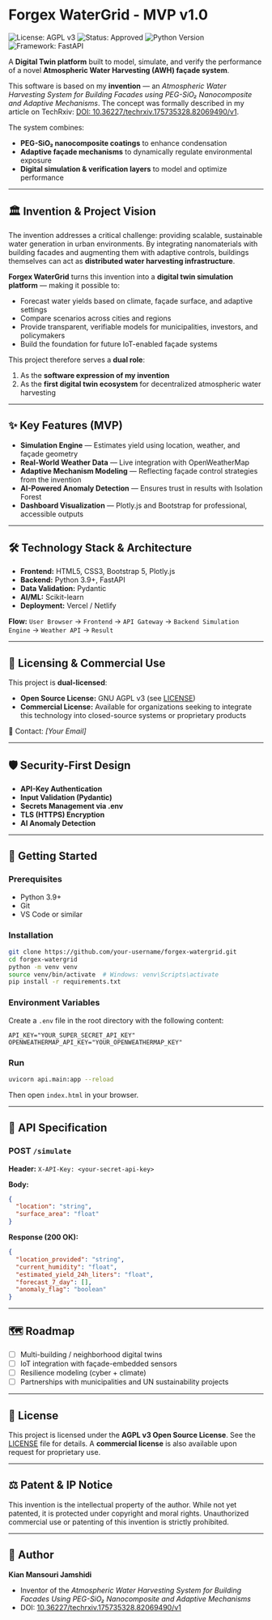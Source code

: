 # Forgex WaterGrid - MVP v1.0

![License: AGPL v3](https://img.shields.io/badge/License-AGPL_v3-blue.svg)
![Status: Approved](https://img.shields.io/badge/Status-Approved-brightgreen.svg)
![Python Version](https://img.shields.io/badge/Python-3.9+-blue.svg)
![Framework: FastAPI](https://img.shields.io/badge/Framework-FastAPI-green.svg)

A **Digital Twin platform** built to model, simulate, and verify the performance of a novel **Atmospheric Water Harvesting (AWH) façade system**.

This software is based on my **invention** — an *Atmospheric Water Harvesting System for Building Facades using PEG-SiO₂ Nanocomposite and Adaptive Mechanisms*.
The concept was formally described in my article on TechRxiv: [DOI: 10.36227/techrxiv.175735328.82069490/v1](https://doi.org/10.36227/techrxiv.175735328.82069490/v1).

The system combines:
- **PEG-SiO₂ nanocomposite coatings** to enhance condensation
- **Adaptive façade mechanisms** to dynamically regulate environmental exposure
- **Digital simulation & verification layers** to model and optimize performance

---

## 🏛️ Invention & Project Vision

The invention addresses a critical challenge: providing scalable, sustainable water generation in urban environments. By integrating nanomaterials with building facades and augmenting them with adaptive controls, buildings themselves can act as **distributed water harvesting infrastructure**.

**Forgex WaterGrid** turns this invention into a **digital twin simulation platform** — making it possible to:
- Forecast water yields based on climate, façade surface, and adaptive settings
- Compare scenarios across cities and regions
- Provide transparent, verifiable models for municipalities, investors, and policymakers
- Build the foundation for future IoT-enabled façade systems

This project therefore serves a **dual role**:
1. As the **software expression of my invention**
2. As the **first digital twin ecosystem** for decentralized atmospheric water harvesting

---

## ✨ Key Features (MVP)

- **Simulation Engine** — Estimates yield using location, weather, and façade geometry
- **Real-World Weather Data** — Live integration with OpenWeatherMap
- **Adaptive Mechanism Modeling** — Reflecting façade control strategies from the invention
- **AI-Powered Anomaly Detection** — Ensures trust in results with Isolation Forest
- **Dashboard Visualization** — Plotly.js and Bootstrap for professional, accessible outputs

---

## 🛠️ Technology Stack & Architecture

- **Frontend:** HTML5, CSS3, Bootstrap 5, Plotly.js
- **Backend:** Python 3.9+, FastAPI
- **Data Validation:** Pydantic
- **AI/ML:** Scikit-learn
- **Deployment:** Vercel / Netlify

**Flow:**
`User Browser` → `Frontend` → `API Gateway` → `Backend Simulation Engine` → `Weather API` → `Result`

---

## 📜 Licensing & Commercial Use

This project is **dual-licensed**:

- **Open Source License:** GNU AGPL v3 (see [LICENSE](LICENSE))
- **Commercial License:** Available for organizations seeking to integrate this technology into closed-source systems or proprietary products

📧 Contact: *[Your Email]*

---

## 🛡️ Security-First Design

- **API-Key Authentication**
- **Input Validation (Pydantic)**
- **Secrets Management via .env**
- **TLS (HTTPS) Encryption**
- **AI Anomaly Detection**

---

## 🚀 Getting Started

### Prerequisites
- Python 3.9+
- Git
- VS Code or similar

### Installation
```bash
git clone https://github.com/your-username/forgex-watergrid.git
cd forgex-watergrid
python -m venv venv
source venv/bin/activate  # Windows: venv\Scripts\activate
pip install -r requirements.txt
```

### Environment Variables

Create a `.env` file in the root directory with the following content:

```
API_KEY="YOUR_SUPER_SECRET_API_KEY"
OPENWEATHERMAP_API_KEY="YOUR_OPENWEATHERMAP_KEY"
```

### Run

```bash
uvicorn api.main:app --reload
```

Then open `index.html` in your browser.

---

## 📖 API Specification

### POST `/simulate`

**Header:** `X-API-Key: <your-secret-api-key>`

**Body:**
```json
{
  "location": "string",
  "surface_area": "float"
}
```

**Response (200 OK):**
```json
{
  "location_provided": "string",
  "current_humidity": "float",
  "estimated_yield_24h_liters": "float",
  "forecast_7_day": [],
  "anomaly_flag": "boolean"
}
```

---

## 🗺️ Roadmap

- [ ] Multi-building / neighborhood digital twins
- [ ] IoT integration with façade-embedded sensors
- [ ] Resilience modeling (cyber + climate)
- [ ] Partnerships with municipalities and UN sustainability projects

---

## 📄 License

This project is licensed under the **AGPL v3 Open Source License**. See the [LICENSE](LICENSE) file for details.
A **commercial license** is also available upon request for proprietary use.

---

## ⚖️ Patent & IP Notice

This invention is the intellectual property of the author. While not yet patented, it is protected under copyright and moral rights. Unauthorized commercial use or patenting of this invention is strictly prohibited.

---

## 👤 Author

**Kian Mansouri Jamshidi**

- Inventor of the *Atmospheric Water Harvesting System for Building Facades Using PEG-SiO₂ Nanocomposite and Adaptive Mechanisms*
- DOI: [10.36227/techrxiv.175735328.82069490/v1](https://doi.org/10.36227/techrxiv.175735328.82069490/v1)
```
